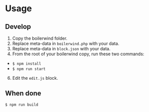 # Usage

## Develop

1. Copy the boilerwind folder.
2. Replace meta-data in `boilerwind.php` with your data.
3. Replace meta-data in `block.json` with your data.
4. From the root of your boilerwind copy, run these two commands:

- `$ npm install`
- `$ npm run start`

6. Edit the `edit.js` block.

## When done

`$ npm run build`
